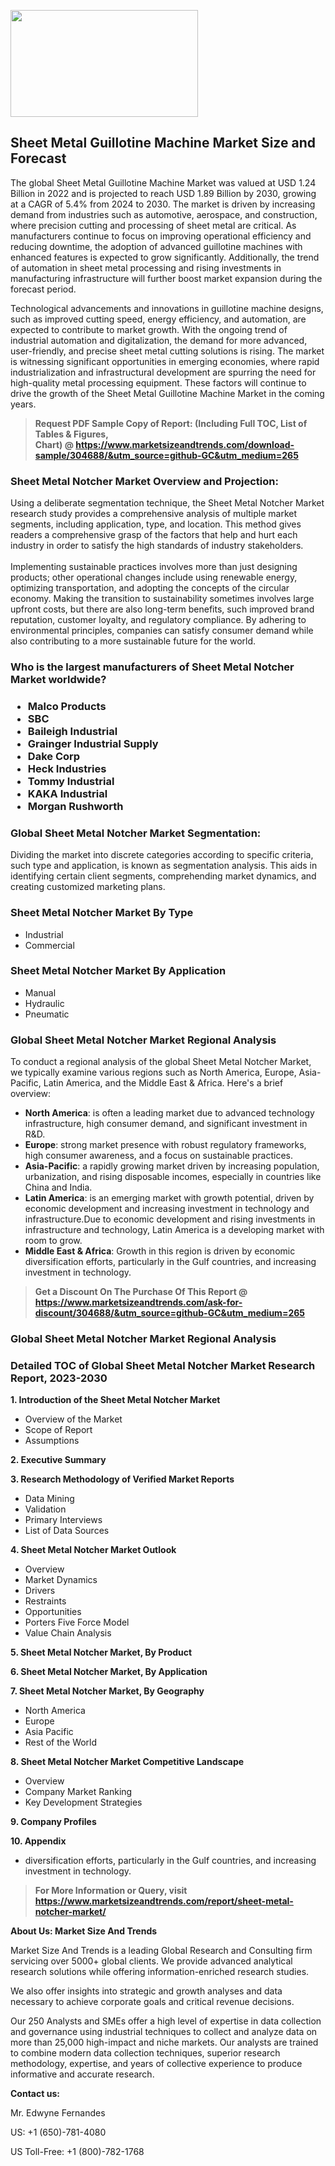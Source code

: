 <p><img class="alignnone size-medium wp-image-20088" src="https://ffe5etoiles.com/wp-content/uploads/2024/12/MST1-300x171.png" alt="" width="300" height="171" /></p><h2>Sheet Metal Guillotine Machine Market Size and Forecast</h2><p>The global Sheet Metal Guillotine Machine Market was valued at USD 1.24 Billion in 2022 and is projected to reach USD 1.89 Billion by 2030, growing at a CAGR of 5.4% from 2024 to 2030. The market is driven by increasing demand from industries such as automotive, aerospace, and construction, where precision cutting and processing of sheet metal are critical. As manufacturers continue to focus on improving operational efficiency and reducing downtime, the adoption of advanced guillotine machines with enhanced features is expected to grow significantly. Additionally, the trend of automation in sheet metal processing and rising investments in manufacturing infrastructure will further boost market expansion during the forecast period.</p><p>Technological advancements and innovations in guillotine machine designs, such as improved cutting speed, energy efficiency, and automation, are expected to contribute to market growth. With the ongoing trend of industrial automation and digitalization, the demand for more advanced, user-friendly, and precise sheet metal cutting solutions is rising. The market is witnessing significant opportunities in emerging economies, where rapid industrialization and infrastructural development are spurring the need for high-quality metal processing equipment. These factors will continue to drive the growth of the Sheet Metal Guillotine Machine Market in the coming years.</p></p><blockquote id="" class=""><strong>Request PDF Sample Copy of Report: (Including Full TOC, List of Tables &amp; Figures, Chart)&nbsp;@&nbsp;<strong><a href="https://www.marketsizeandtrends.com/download-sample/304688/&utm_source=github-GC&utm_medium=265" target="_blank">https://www.marketsizeandtrends.com/download-sample/304688/&utm_source=github-GC&utm_medium=265</a></strong></strong></blockquote><h3 id="" class="">Sheet Metal Notcher Market&nbsp;Overview and Projection:</h3><p id="" class="">Using a deliberate segmentation technique, the Sheet Metal Notcher Market research study provides a comprehensive analysis of multiple market segments, including application, type, and location. This method gives readers a comprehensive grasp of the factors that help and hurt each industry in order to satisfy the high standards of industry stakeholders. <br /> <br />Implementing sustainable practices involves more than just designing products; other operational changes include using renewable energy, optimizing transportation, and adopting the concepts of the circular economy. Making the transition to sustainability sometimes involves large upfront costs, but there are also long-term benefits, such improved brand reputation, customer loyalty, and regulatory compliance. By adhering to environmental principles, companies can satisfy consumer demand while also contributing to a more sustainable future for the world.</p><h3 id="" class="">Who is the largest manufacturers of&nbsp;Sheet Metal Notcher Market worldwide?</h3><h3 class=""><p><ul><li>Malco Products </li><li> SBC </li><li> Baileigh Industrial </li><li> Grainger Industrial Supply </li><li> Dake Corp </li><li> Heck Industries </li><li> Tommy Industrial </li><li> KAKA Industrial </li><li> Morgan Rushworth</li></ul></p></h3><h3 id="" class="">Global&nbsp;Sheet Metal Notcher Market Segmentation:</h3><p id="" class="">Dividing the market into discrete categories according to specific criteria, such type and application, is known as segmentation analysis. This aids in identifying certain client segments, comprehending market dynamics, and creating customized marketing plans.</p><h3 id="" class="">Sheet Metal Notcher Market&nbsp;By Type</h3><p><p><ul><li>Industrial</li><li> Commercial</p></li></ul></p></p><h3 id="" class="">Sheet Metal Notcher Market&nbsp;By Application</h3><p class=""><p><ul><li>Manual</li><li> Hydraulic</li><li> Pneumatic</li></ul></p></p><h3 id="" class="">Global Sheet Metal Notcher Market Regional Analysis</h3><p id="" class="">To conduct a regional analysis of the global Sheet Metal Notcher Market, we typically examine various regions such as North America, Europe, Asia-Pacific, Latin America, and the Middle East &amp; Africa. Here's a brief overview:</p><ul><li><strong>North America</strong>: is often a leading market due to advanced technology infrastructure, high consumer demand, and significant investment in R&amp;D.</li><li><strong>Europe</strong>: strong market presence with robust regulatory frameworks, high consumer awareness, and a focus on sustainable practices.</li><li><strong>Asia-Pacific</strong>: a rapidly growing market driven by increasing population, urbanization, and rising disposable incomes, especially in countries like China and India.</li><li><strong>Latin America</strong>: is an emerging market with growth potential, driven by economic development and increasing investment in technology and infrastructure.Due to economic development and rising investments in infrastructure and technology, Latin America is a developing market with room to grow.</li><li><strong>Middle East &amp; Africa</strong>: Growth in this region is driven by economic diversification efforts, particularly in the Gulf countries, and increasing investment in technology.</li></ul><blockquote id="" class=""><strong>Get a Discount On The Purchase Of This Report @ <strong><a href="https://www.marketsizeandtrends.com/ask-for-discount/304688/&utm_source=github-GC&utm_medium=265" target="_blank">https://www.marketsizeandtrends.com/ask-for-discount/304688/&utm_source=github-GC&utm_medium=265</a></strong></strong></blockquote><h3 id="" class="">Global Sheet Metal Notcher Market Regional Analysis</h3><h3 id="" class="">Detailed TOC of Global Sheet Metal Notcher Market Research Report, 2023-2030</h3><p id="" class=""><strong>1. Introduction of the Sheet Metal Notcher Market</strong></p><ul><li>Overview of the Market</li><li>Scope of Report</li><li>Assumptions</li></ul><p id="" class=""><strong>2. Executive Summary</strong></p><p id="" class=""><strong>3. Research Methodology of Verified Market Reports</strong></p><ul><li>Data Mining</li><li>Validation</li><li>Primary Interviews</li><li>List of Data Sources</li></ul><p id="" class=""><strong>4. Sheet Metal Notcher Market Outlook</strong></p><ul><li>Overview</li><li>Market Dynamics</li><li>Drivers</li><li>Restraints</li><li>Opportunities</li><li>Porters Five Force Model</li><li>Value Chain Analysis</li></ul><p id="" class=""><strong>5. Sheet Metal Notcher Market, By Product</strong></p><p id="" class=""><strong>6. Sheet Metal Notcher Market, By Application</strong></p><p id="" class=""><strong>7. Sheet Metal Notcher Market, By Geography</strong></p><ul><li>North America</li><li>Europe</li><li>Asia Pacific</li><li>Rest of the World</li></ul><p id="" class=""><strong>8. Sheet Metal Notcher Market Competitive Landscape</strong></p><ul><li>Overview</li><li>Company Market Ranking</li><li>Key Development Strategies</li></ul><p id="" class=""><strong>9. Company Profiles</strong></p><p id="" class=""><strong>10. Appendix</strong></p><ul><li>diversification efforts, particularly in the Gulf countries, and increasing investment in technology.</li></ul><blockquote id="" class=""><strong>For More Information or Query, visit <strong><strong><a href="https://www.marketsizeandtrends.com/report/sheet-metal-notcher-market/" target="_blank">https://www.marketsizeandtrends.com/report/sheet-metal-notcher-market/</a></strong></strong></strong></blockquote><p id="" class=""><strong>About Us: Market Size And Trends</strong></p><p id="" class="">Market Size And Trends is a leading Global Research and Consulting firm servicing over 5000+ global clients. We provide advanced analytical research solutions while offering information-enriched research studies.</p><p id="" class="">We also offer insights into strategic and growth analyses and data necessary to achieve corporate goals and critical revenue decisions.</p><p id="" class="">Our 250 Analysts and SMEs offer a high level of expertise in data collection and governance using industrial techniques to collect and analyze data on more than 25,000 high-impact and niche markets. Our analysts are trained to combine modern data collection techniques, superior research methodology, expertise, and years of collective experience to produce informative and accurate research.</p><p id="" class=""><strong>Contact us:</strong></p><p id="" class="">Mr. Edwyne Fernandes</p><p id="" class="">US: +1 (650)-781-4080</p><p id="" class="">US Toll-Free: +1 (800)-782-1768</p>
